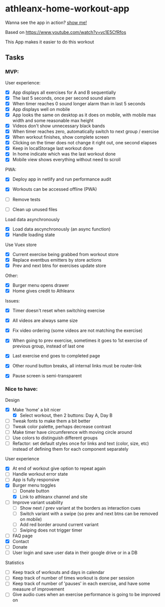 # athleanx-home-workout-app

Wanna see the app in action? [show me!](https://ahtleanx-home-workout.netlify.app/)

Based on https://www.youtube.com/watch?v=vc1E5CfRfos

This App makes it easier to do this workout

## Tasks

### MVP:

User experience:
- [x] App displays all exercises for A and B sequentially
- [x] The last 5 seconds, once per second sound alarm
- [x] When timer reaches 0 sound longer alarm than in last 5 seconds
- [x] App displays well on mobile
- [x] App looks the same on desktop as it does on mobile, with mobile max width and some reasonable max height
- [x] Videos don't show unnecessary black bands
- [x] When timer reaches zero, automatically switch to next group / exercise
- [x] When workout finishes, show complete screen
- [x] Clicking on the timer does not change it right out, one second elapses
- [x] Keep in localStorage last workout done
- [x] In home indicate which was the last workout done
- [x] Mobile view shows everything without need to scroll

PWA:
- [x] Deploy app in netlify and run performance audit
- [x] Workouts can be accessed offline (PWA)

- [ ] Remove tests
- [ ] Clean up unused files

Load data asynchronously
- [x] Load data ascynchronously (an async function)
- [x] Handle loading state

Use Vuex store
- [x] Current exercise being grabbed from workout store
- [x] Replace eventbus emitters by store actions
- [x] Prev and next btns for exercises update store

Other:
- [x] Burger menu opens drawer
- [x] Home gives credit to Athleanx

Issues:
- [x] Timer doesn't reset when switching exercise
- [x] All videos are always same size

- [x] Fix video ordering (some videos are not matching the exercise)
- [x] When going to prev exercise, sometimes it goes to 1st exercise of previous group, instead of last one
- [x] Last exercise end goes to completed page
- [x] Other round button breaks, all internal links must be router-link
- [x] Pause screen is semi-transparent

### Nice to have:

Design
- [x] Make 'home' a bit nicer
  - [x] Select workout, then 2 buttons: Day A, Day B
- [ ] Tweak fonts to make them a bit better
- [ ] Tweak color palette, perhaps decrease contrast
- [ ] Make timer have circumference with moving circle around
- [ ] Use colors to distinguish different groups
- [ ] Refactor: set default styles once for links and text (color, size, etc) instead of defining them for each component separately

User experience
- [x] At end of workout give option to repeat again
- [ ] Handle workout error state
- [ ] App is fully responsive
- [x] Burger menu toggles
  - [ ] Donate button
  - [x] Link to athleanx channel and site
- [ ] Improve variant usability
  - [ ] Show next / prev variant at the borders as interaction cues
  - [ ] Switch variant with a swipe (so prev and next btns can be removed on mobile)
  - [ ] Add red border around current variant
  - [ ] Swiping does not trigger timer
- [ ] FAQ page
- [x] Contact
- [ ] Donate
- [ ] User login and save user data in their google drive or in a DB

Statistics
- [ ] Keep track of workouts and days in calendar
- [ ] Keep track of number of times workout is done per session
- [ ] Keep track of number of 'pauses' in each exercise, and have some measure of improvement
- [ ] Give audio cues when an exercise performance is going to be improved on
